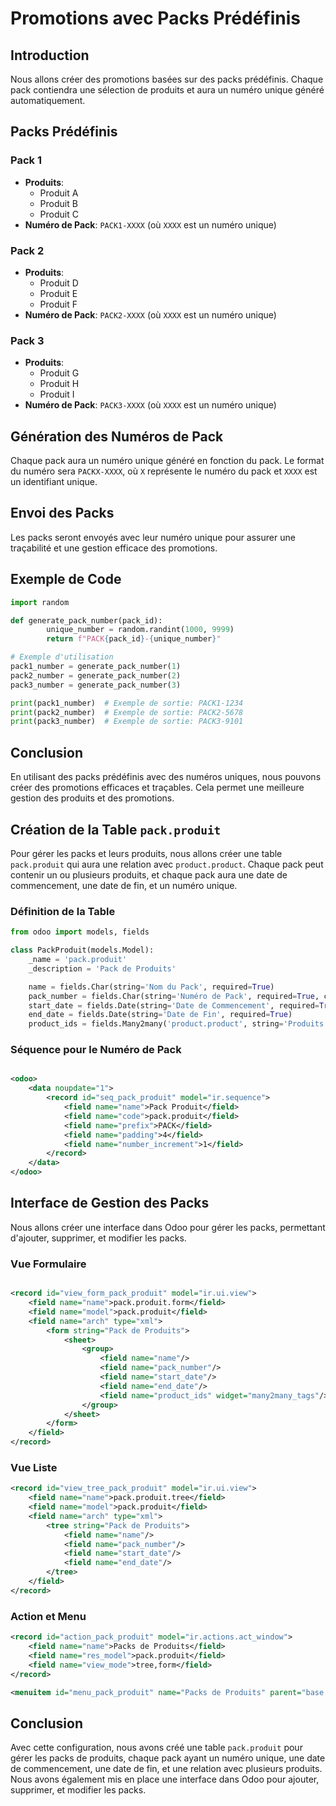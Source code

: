 # Promotions avec Packs Prédéfinis

## Introduction
Nous allons créer des promotions basées sur des packs prédéfinis. Chaque pack contiendra une sélection de produits et aura un numéro unique généré automatiquement.

## Packs Prédéfinis
### Pack 1
- **Produits**:
    - Produit A
    - Produit B
    - Produit C
- **Numéro de Pack**: `PACK1-XXXX` (où `XXXX` est un numéro unique)

### Pack 2
- **Produits**:
    - Produit D
    - Produit E
    - Produit F
- **Numéro de Pack**: `PACK2-XXXX` (où `XXXX` est un numéro unique)

### Pack 3
- **Produits**:
    - Produit G
    - Produit H
    - Produit I
- **Numéro de Pack**: `PACK3-XXXX` (où `XXXX` est un numéro unique)

## Génération des Numéros de Pack
Chaque pack aura un numéro unique généré en fonction du pack. Le format du numéro sera `PACKX-XXXX`, où `X` représente le numéro du pack et `XXXX` est un identifiant unique.

## Envoi des Packs
Les packs seront envoyés avec leur numéro unique pour assurer une traçabilité et une gestion efficace des promotions.

## Exemple de Code
```python
import random

def generate_pack_number(pack_id):
        unique_number = random.randint(1000, 9999)
        return f"PACK{pack_id}-{unique_number}"

# Exemple d'utilisation
pack1_number = generate_pack_number(1)
pack2_number = generate_pack_number(2)
pack3_number = generate_pack_number(3)

print(pack1_number)  # Exemple de sortie: PACK1-1234
print(pack2_number)  # Exemple de sortie: PACK2-5678
print(pack3_number)  # Exemple de sortie: PACK3-9101
```

## Conclusion
En utilisant des packs prédéfinis avec des numéros uniques, nous pouvons créer des promotions efficaces et traçables. Cela permet une meilleure gestion des produits et des promotions.
## Création de la Table `pack.produit`

Pour gérer les packs et leurs produits, nous allons créer une table `pack.produit` qui aura une relation avec `product.product`. Chaque pack peut contenir un ou plusieurs produits, et chaque pack aura une date de commencement, une date de fin, et un numéro unique.

### Définition de la Table
```python
from odoo import models, fields

class PackProduit(models.Model):
    _name = 'pack.produit'
    _description = 'Pack de Produits'

    name = fields.Char(string='Nom du Pack', required=True)
    pack_number = fields.Char(string='Numéro de Pack', required=True, copy=False, readonly=True, index=True, default=lambda self: self.env['ir.sequence'].next_by_code('pack.produit'))
    start_date = fields.Date(string='Date de Commencement', required=True)
    end_date = fields.Date(string='Date de Fin', required=True)
    product_ids = fields.Many2many('product.product', string='Produits')
```

### Séquence pour le Numéro de Pack
```xml

<odoo>
    <data noupdate="1">
        <record id="seq_pack_produit" model="ir.sequence">
            <field name="name">Pack Produit</field>
            <field name="code">pack.produit</field>
            <field name="prefix">PACK</field>
            <field name="padding">4</field>
            <field name="number_increment">1</field>
        </record>
    </data>
</odoo>
```

## Interface de Gestion des Packs

Nous allons créer une interface dans Odoo pour gérer les packs, permettant d'ajouter, supprimer, et modifier les packs.

### Vue Formulaire
```xml

<record id="view_form_pack_produit" model="ir.ui.view">
    <field name="name">pack.produit.form</field>
    <field name="model">pack.produit</field>
    <field name="arch" type="xml">
        <form string="Pack de Produits">
            <sheet>
                <group>
                    <field name="name"/>
                    <field name="pack_number"/>
                    <field name="start_date"/>
                    <field name="end_date"/>
                    <field name="product_ids" widget="many2many_tags"/>
                </group>
            </sheet>
        </form>
    </field>
</record>
```

### Vue Liste
```xml
<record id="view_tree_pack_produit" model="ir.ui.view">
    <field name="name">pack.produit.tree</field>
    <field name="model">pack.produit</field>
    <field name="arch" type="xml">
        <tree string="Pack de Produits">
            <field name="name"/>
            <field name="pack_number"/>
            <field name="start_date"/>
            <field name="end_date"/>
        </tree>
    </field>
</record>
```

### Action et Menu
```xml
<record id="action_pack_produit" model="ir.actions.act_window">
    <field name="name">Packs de Produits</field>
    <field name="res_model">pack.produit</field>
    <field name="view_mode">tree,form</field>
</record>

<menuitem id="menu_pack_produit" name="Packs de Produits" parent="base.menu_sales" action="action_pack_produit"/>
```

## Conclusion
Avec cette configuration, nous avons créé une table `pack.produit` pour gérer les packs de produits, chaque pack ayant un numéro unique, une date de commencement, une date de fin, et une relation avec plusieurs produits. Nous avons également mis en place une interface dans Odoo pour ajouter, supprimer, et modifier les packs.